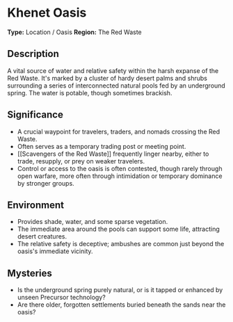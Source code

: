 # Khenet Oasis

**Type:** Location / Oasis
**Region:** The Red Waste

## Description
A vital source of water and relative safety within the harsh expanse of the Red Waste. It's marked by a cluster of hardy desert palms and shrubs surrounding a series of interconnected natural pools fed by an underground spring. The water is potable, though sometimes brackish.

## Significance
*   A crucial waypoint for travelers, traders, and nomads crossing the Red Waste.
*   Often serves as a temporary trading post or meeting point.
*   [[Scavengers of the Red Waste]] frequently linger nearby, either to trade, resupply, or prey on weaker travelers.
*   Control or access to the oasis is often contested, though rarely through open warfare, more often through intimidation or temporary dominance by stronger groups.

## Environment
*   Provides shade, water, and some sparse vegetation.
*   The immediate area around the pools can support some life, attracting desert creatures.
*   The relative safety is deceptive; ambushes are common just beyond the oasis's immediate vicinity.

## Mysteries
*   Is the underground spring purely natural, or is it tapped or enhanced by unseen Precursor technology?
*   Are there older, forgotten settlements buried beneath the sands near the oasis?
